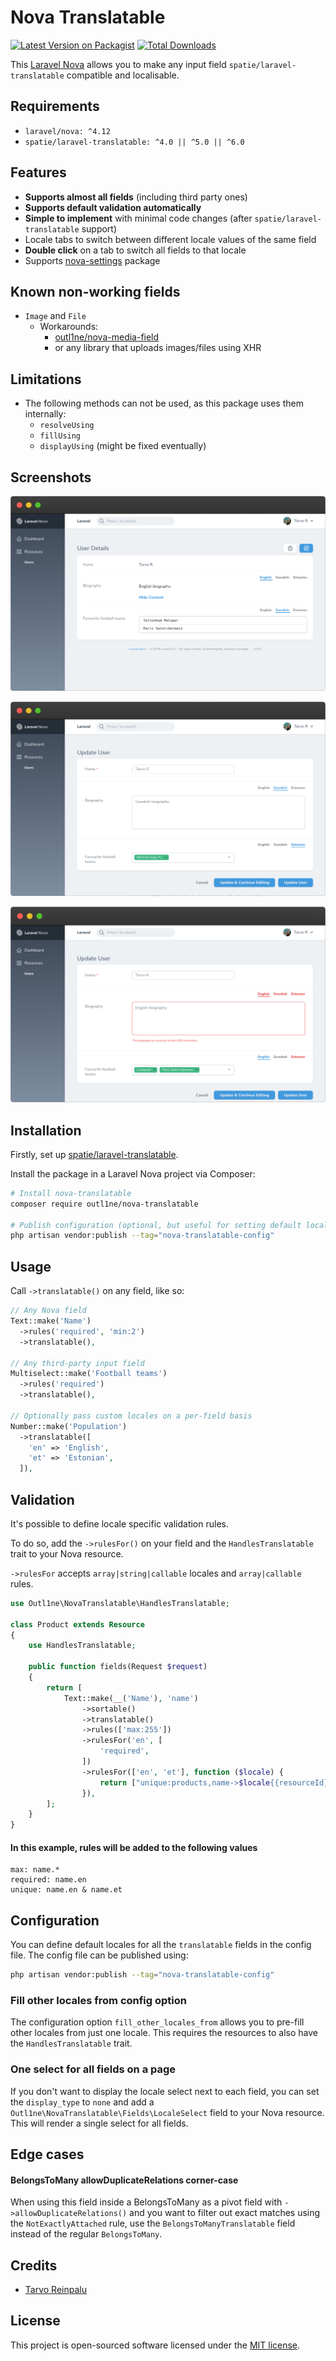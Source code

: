 # Nova Translatable

[![Latest Version on Packagist](https://img.shields.io/packagist/v/outl1ne/nova-translatable.svg?style=flat-square)](https://packagist.org/packages/outl1ne/nova-translatable)
[![Total Downloads](https://img.shields.io/packagist/dt/outl1ne/nova-translatable.svg?style=flat-square)](https://packagist.org/packages/outl1ne/nova-translatable)

This [Laravel Nova](https://nova.laravel.com) allows you to make any input field `spatie/laravel-translatable` compatible and localisable.

## Requirements

- `laravel/nova: ^4.12`
- `spatie/laravel-translatable: ^4.0 || ^5.0 || ^6.0`

## Features

- **Supports almost all fields** (including third party ones)
- **Supports default validation automatically**
- **Simple to implement** with minimal code changes (after `spatie/laravel-translatable` support)
- Locale tabs to switch between different locale values of the same field
- **Double click** on a tab to switch all fields to that locale
- Supports [nova-settings](https://github.com/outl1ne/nova-settings) package

## Known non-working fields

- `Image` and `File`
  - Workarounds:
    - [outl1ne/nova-media-field](https://github.com/outl1ne/nova-media-field)
    - or any library that uploads images/files using XHR

## Limitations

- The following methods can not be used, as this package uses them internally:
  - `resolveUsing`
  - `fillUsing`
  - `displayUsing` (might be fixed eventually)

## Screenshots

![Detail View](./docs/detail.png)

![Form View](./docs/form.png)

![Form View w/ Validation Errors](./docs/validation.png)

## Installation

Firstly, set up [spatie/laravel-translatable](https://github.com/spatie/laravel-translatable).

Install the package in a Laravel Nova project via Composer:

```bash
# Install nova-translatable
composer require outl1ne/nova-translatable

# Publish configuration (optional, but useful for setting default locales)
php artisan vendor:publish --tag="nova-translatable-config"
```

## Usage

Call `->translatable()` on any field, like so:

```php
// Any Nova field
Text::make('Name')
  ->rules('required', 'min:2')
  ->translatable(),

// Any third-party input field
Multiselect::make('Football teams')
  ->rules('required')
  ->translatable(),

// Optionally pass custom locales on a per-field basis
Number::make('Population')
  ->translatable([
    'en' => 'English',
    'et' => 'Estonian',
  ]),
```

## Validation

It's possible to define locale specific validation rules.

To do so, add the `->rulesFor()` on your field and the `HandlesTranslatable` trait to your Nova resource.

`->rulesFor` accepts `array|string|callable` locales and `array|callable` rules.

```php
use Outl1ne\NovaTranslatable\HandlesTranslatable;

class Product extends Resource
{
    use HandlesTranslatable;

    public function fields(Request $request)
    {
        return [
            Text::make(__('Name'), 'name')
                ->sortable()
                ->translatable()
                ->rules(['max:255'])
                ->rulesFor('en', [
                    'required',
                ])
                ->rulesFor(['en', 'et'], function ($locale) {
                    return ["unique:products,name->$locale{{resourceId}}"];
                }),
        ];
    }
}
```

#### In this example, rules will be added to the following values

```dotenv
max: name.*
required: name.en
unique: name.en & name.et
```

## Configuration

You can define default locales for all the `translatable` fields in the config file. The config file can be published using:

```bash
php artisan vendor:publish --tag="nova-translatable-config"
```

### Fill other locales from config option

The configuration option `fill_other_locales_from` allows you to pre-fill other locales from just one locale. This requires the resources to also have the `HandlesTranslatable` trait.

### One select for all fields on a page

If you don't want to display the locale select next to each field, you can set the `display_type` to `none` and add a `Outl1ne\NovaTranslatable\Fields\LocaleSelect` field to your Nova resource. This will render a single select for all fields.

## Edge cases

#### BelongsToMany allowDuplicateRelations corner-case

When using this field inside a BelongsToMany as a pivot field with `->allowDuplicateRelations()` and you want to filter out exact matches using the `NotExactlyAttached` rule, use the `BelongsToManyTranslatable` field instead of the regular `BelongsToMany`.

## Credits

- [Tarvo Reinpalu](https://github.com/Tarpsvo)

## License

This project is open-sourced software licensed under the [MIT license](LICENSE.md).
